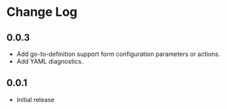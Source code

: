 # Change Log

## 0.0.3

- Add go-to-definition support form configuration parameters or actions.
- Add YAML diagnostics.

## 0.0.1

- Initial release